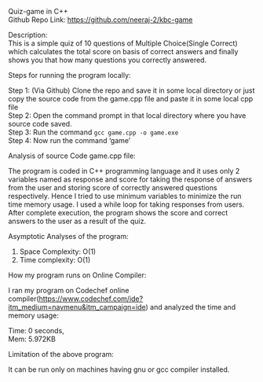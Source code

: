 Quiz-game in C++<br />
                                            Github Repo Link: https://github.com/neeraj-2/kbc-game

Description: <br />
This is a simple quiz of 10 questions of Multiple Choice(Single Correct) which calculates the total score on basis of correct answers and finally shows you that how many questions you correctly answered.

Steps for running the program locally:

Step 1: (Via Github) Clone the repo and save it in some local directory or just copy the source code from the game.cpp file and paste it in some local cpp file<br />
Step 2: Open the command prompt in that local directory where you have source code saved.<br />
Step 3: Run the command `gcc game.cpp -o game.exe`<br />
Step 4: Now run the command ‘game’<br />

Analysis of source Code game.cpp file:

The program is coded in C++ programming language and it uses only 2 variables named as response and score for taking the response of answers from the user and storing score of correctly answered questions respectively. Hence I tried to use minimum variables to minimize the run time memory usage. I used a while loop for taking responses from users. After complete execution, the program shows the score and correct answers to the user as a result of the quiz.

Asymptotic Analyses of the program:

1. Space Complexity: O(1)<br />
2. Time complexity: O(1)

How my program runs on Online Compiler:

I ran my program on Codechef online compiler(https://www.codechef.com/ide?itm_medium=navmenu&itm_campaign=ide) and analyzed the time and memory usage:<br />

Time: 0 seconds,<br />
Mem: 5.972KB

Limitation of the above program:

It can be run only on machines having gnu or gcc compiler installed.

